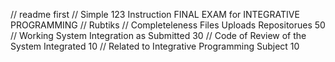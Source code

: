 // readme first
// Simple 123 Instruction FINAL EXAM for INTEGRATIVE PROGRAMMING
// Rubtiks
// Completeleness Files Uploads Repositorues   50
// Working System Integration as Submitted     30
// Code of Review of the System Integrated     10
// Related to Integrative Programming Subject  10    

